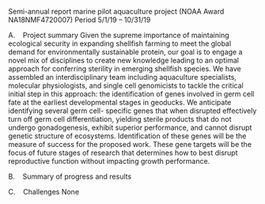 
Semi-annual report marine pilot aquaculture project (NOAA Award NA18NMF4720007)
Period 5/1/19 – 10/31/19

A.    Project summary
Given the supreme importance of maintaining ecological security in expanding shellfish farming to meet the global demand for environmentally sustainable protein, our goal is to engage a novel mix of disciplines to create new knowledge leading to an optimal approach for conferring sterility in emerging shellfish species. We have assembled an interdisciplinary team including aquaculture specialists, molecular physiologists, and single cell genomicists to tackle the critical initial step in this approach: the identification of genes involved in germ cell fate at the earliest developmental stages in geoducks. We anticipate identifying several germ cell- specific genes that when disrupted effectively turn off germ cell differentiation, yielding sterile products that do not undergo gonadogenesis, exhibit superior performance, and cannot disrupt genetic structure of ecosystems. Identification of these genes will be the measure of success for the proposed work. These gene targets will be the focus of future stages of research that determines how to best disrupt reproductive function without impacting growth performance.

B.    Summary of progress and results


C.    Challenges
None
